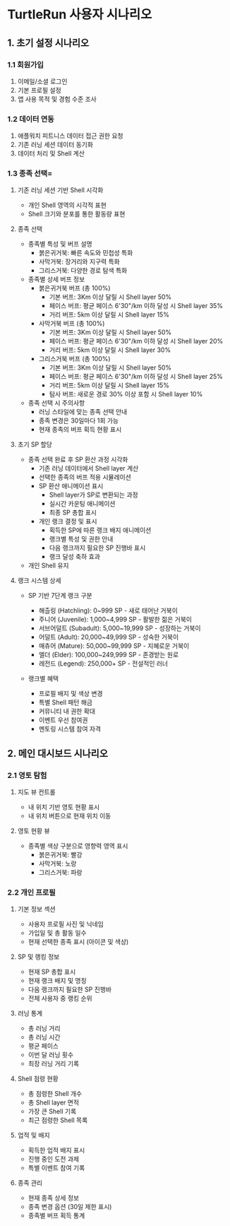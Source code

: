 # TurtleRun 사용자 시나리오

## 1. 초기 설정 시나리오

### 1.1 회원가입

1. 이메일/소셜 로그인
2. 기본 프로필 설정
3. 앱 사용 목적 및 경험 수준 조사

### 1.2 데이터 연동

1. 애플워치 피트니스 데이터 접근 권한 요청
2. 기존 러닝 세션 데이터 동기화
3. 데이터 처리 및 Shell 계산

### 1.3 종족 선택=

1. 기존 러닝 세션 기반 Shell 시각화

   - 개인 Shell 영역의 시각적 표현
   - Shell 크기와 분포를 통한 활동량 표현

2. 종족 선택

   - 종족별 특성 및 버프 설명
     - 붉은귀거북: 빠른 속도와 민첩성 특화
     - 사막거북: 장거리와 지구력 특화
     - 그리스거북: 다양한 경로 탐색 특화
   - 종족별 상세 버프 정보
     - 붉은귀거북 버프 (총 100%)
       - 기본 버프: 3Km 이상 달릴 시 Shell layer 50%
       - 페이스 버프: 평균 페이스 6'30"/km 이하 달성 시 Shell layer 35%
       - 거리 버프: 5km 이상 달릴 시 Shell layer 15%
     - 사막거북 버프 (총 100%)
       - 기본 버프: 3Km 이상 달릴 시 Shell layer 50%
       - 페이스 버프: 평균 페이스 6'30"/km 이하 달성 시 Shell layer 20%
       - 거리 버프: 5km 이상 달릴 시 Shell layer 30%
     - 그리스거북 버프 (총 100%)
       - 기본 버프: 3Km 이상 달릴 시 Shell layer 50%
       - 페이스 버프: 평균 페이스 6'30"/km 이하 달성 시 Shell layer 25%
       - 거리 버프: 5km 이상 달릴 시 Shell layer 15%
       - 탐사 버프: 새로운 경로 30% 이상 포함 시 Shell layer 10%
   - 종족 선택 시 주의사항
     - 러닝 스타일에 맞는 종족 선택 안내
     - 종족 변경은 30일마다 1회 가능
     - 현재 종족의 버프 획득 현황 표시

3. 초기 SP 할당

   - 종족 선택 완료 후 SP 환산 과정 시각화
     - 기존 러닝 데이터에서 Shell layer 계산
     - 선택한 종족의 버프 적용 시뮬레이션
     - SP 환산 애니메이션 표시
       - Shell layer가 SP로 변환되는 과정
       - 실시간 카운팅 애니메이션
       - 최종 SP 총합 표시
     - 개인 랭크 결정 및 표시
       - 획득한 SP에 따른 랭크 배지 애니메이션
       - 랭크별 특성 및 권한 안내
       - 다음 랭크까지 필요한 SP 진행바 표시
       - 랭크 달성 축하 효과
   - 개인 Shell 유지

4. 랭크 시스템 상세

   - SP 기반 7단계 랭크 구분

     - 해츨링 (Hatchling): 0~999 SP - 새로 태어난 거북이
     - 주니어 (Juvenile): 1,000~4,999 SP - 활발한 젊은 거북이
     - 서브어덜트 (Subadult): 5,000~19,999 SP - 성장하는 거북이
     - 어덜트 (Adult): 20,000~49,999 SP - 성숙한 거북이
     - 매츄어 (Mature): 50,000~99,999 SP - 지혜로운 거북이
     - 엘더 (Elder): 100,000~249,999 SP - 존경받는 원로
     - 레전드 (Legend): 250,000+ SP - 전설적인 러너

   - 랭크별 혜택
     - 프로필 배지 및 색상 변경
     - 특별 Shell 패턴 해금
     - 커뮤니티 내 권한 확대
     - 이벤트 우선 참여권
     - 멘토링 시스템 참여 자격

## 2. 메인 대시보드 시나리오

### 2.1 영토 탐험

1. 지도 뷰 컨트롤

   - 내 위치 기반 영토 현황 표시
   - 내 위치 버튼으로 현재 위치 이동

2. 영토 현황 뷰
   - 종족별 색상 구분으로 영향력 영역 표시
     - 붉은귀거북: 빨강
     - 사막거북: 노랑
     - 그리스거북: 파랑

### 2.2 개인 프로필

1. 기본 정보 섹션

   - 사용자 프로필 사진 및 닉네임
   - 가입일 및 총 활동 일수
   - 현재 선택한 종족 표시 (아이콘 및 색상)

2. SP 및 랭킹 정보

   - 현재 SP 총합 표시
   - 현재 랭크 배지 및 명칭
   - 다음 랭크까지 필요한 SP 진행바
   - 전체 사용자 중 랭킹 순위

3. 러닝 통계

   - 총 러닝 거리
   - 총 러닝 시간
   - 평균 페이스
   - 이번 달 러닝 횟수
   - 최장 러닝 거리 기록

4. Shell 점령 현황

   - 총 점령한 Shell 개수
   - 총 Shell layer 면적
   - 가장 큰 Shell 기록
   - 최근 점령한 Shell 목록

5. 업적 및 배지

   - 획득한 업적 배지 표시
   - 진행 중인 도전 과제
   - 특별 이벤트 참여 기록

6. 종족 관리

   - 현재 종족 상세 정보
   - 종족 변경 옵션 (30일 제한 표시)
   - 종족별 버프 획득 통계
